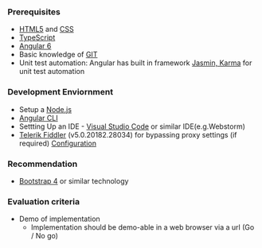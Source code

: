 ### Prerequisites
* [HTML5](https://www.w3schools.com/html/html5_intro.asp) and [CSS](https://www.w3schools.com/css/)
* [TypeScript](https://www.tutorialspoint.com/typescript/)
* [Angular 6](https://www.techiediaries.com/angular-tutorial/)
* Basic knowledge of [GIT](https://www.youtube.com/watch?v=cEGIFZDyszA&list=PL6gx4Cwl9DGAKWClAD_iKpNC0bGHxGhcx)
* Unit test automation: Angular has built in framework [Jasmin, Karma](https://medium.com/frontend-fun/angular-unit-testing-jasmine-karma-step-by-step-e3376d110ab4) for unit test automation

### Development Enviornment
* Setup a [Node.js](https://nodejs.org/en/download/) 
* [Angular CLI](https://cli.angular.io/)
* Settting Up an IDE - [Visual Studio Code](https://code.visualstudio.com/download) or similar IDE(e.g.Webstorm)
* [Telerik Fiddler](https://www.telerik.com/fiddler) (v5.0.20182.28034) for bypassing proxy settings (if required) [Configuration](https://github.com/pk2795/MEAN_Demo/blob/master/Configuration%20for%20Web%20Development.docx)

### Recommendation
* [Bootstrap 4](https://www.w3schools.com/bootstrap4/) or similar technology

### Evaluation criteria
* Demo of implementation		
  * Implementation should be demo-able in a web browser via a url (Go / No go)			
